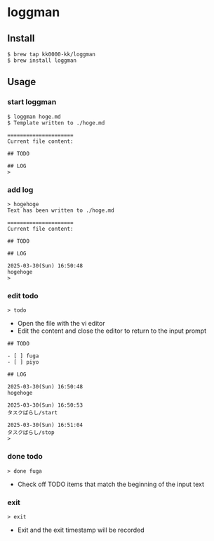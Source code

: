 # loggman

## Install

```
$ brew tap kk0000-kk/loggman
$ brew install loggman

```

## Usage

### start loggman

```
$ loggman hoge.md
$ Template written to ./hoge.md

=====================
Current file content:

## TODO

## LOG
>
```

### add log

```
> hogehoge
Text has been written to ./hoge.md

=====================
Current file content:

## TODO

## LOG

2025-03-30(Sun) 16:50:48
hogehoge
>
```

### edit todo

```
> todo
```

- Open the file with the vi editor
- Edit the content and close the editor to return to the input prompt

```
## TODO

- [ ] fuga
- [ ] piyo

## LOG

2025-03-30(Sun) 16:50:48
hogehoge

2025-03-30(Sun) 16:50:53
タスクばらし/start

2025-03-30(Sun) 16:51:04
タスクばらし/stop
>
```

### done todo

```
> done fuga
```

- Check off TODO items that match the beginning of the input text

### exit

```
> exit
```

- Exit and the exit timestamp will be recorded
